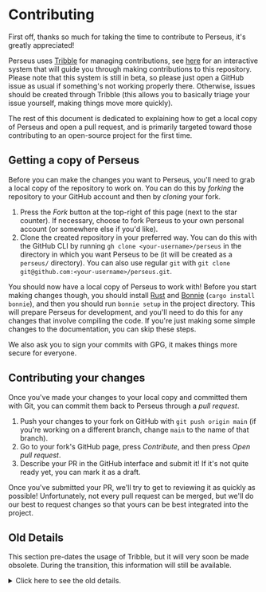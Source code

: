 # Contributing

First off, thanks so much for taking the time to contribute to Perseus, it's greatly appreciated!

Perseus uses [Tribble](https://github.com/arctic-hen7/tribble) for managing contributions, see [here](https://arctic-hen7.github.io/perseus/tribble/workflow/perseus) for an interactive system that will guide you through making contributions to this repository. Please note that this system is still in beta, so please just open a GitHub issue as usual if something's not working properly there. Otherwise, issues should be created through Tribble (this allows you to basically triage your issue yourself, making things move more quickly).

The rest of this document is dedicated to explaining how to get a local copy of Perseus and open a pull request, and is primarily targeted toward those contributing to an open-source project for the first time.

## Getting a copy of Perseus

Before you can make the changes you want to Perseus, you'll need to grab a local copy of the repository to work on. You can do this by *forking* the repository to your GitHub account and then by *cloning* your fork.

1. Press the *Fork* button at the top-right of this page (next to the star counter). If necessary, choose to fork Perseus to your own personal account (or somewhere else if you'd like).
2. Clone the created repository in your preferred way. You can do this with the GitHub CLI by running `gh clone <your-username>/perseus` in the directory in which you want Perseus to be (it will be created as a `perseus/` directory). You can also use regular `git` with `git clone git@github.com:<your-username>/perseus.git`.

You should now have a local copy of Perseus to work with! Before you start making changes though, you should install [Rust](https://rust-lang.org/tools/install) and [Bonnie](https://github.com/arctic-hen7/bonnie) (`cargo install bonnie`), and then you should run `bonnie setup` in the project directory. This will prepare Perseus for development, and you'll need to do this for any changes that involve compiling the code. If you're just making some simple changes to the documentation, you can skip these steps.

We also ask you to sign your commits with GPG, it makes things more secure for everyone.

## Contributing your changes

Once you've made your changes to your local copy and committed them with Git, you can commit them back to Perseus through a *pull request*.

1. Push your changes to your fork on GitHub with `git push origin main` (if you're working on a different branch, change `main` to the name of that branch).
2. Go to your fork's GitHub page, press *Contribute*, and then press *Open pull request*.
3. Describe your PR in the GitHub interface and submit it! If it's not quite ready yet, you can mark it as a draft.

Once you've submitted your PR, we'll try to get to reviewing it as quickly as possible! Unfortunately, not every pull request can be merged, but we'll do our best to request changes so that yours can be best integrated into the project.

## Old Details

This section pre-dates the usage of Tribble, but it will very soon be made obsolete. During the transition, this information will still be available.

<details>
<summary>Click here to see the old details.</summary>

## Building

Perseus uses [Bonnie](https://github.com/arctic-hen7/bonnie) for command aliasing (you can install it with `cargo install bonnie`), and most of the project testing is done in the `examples` directory. You can run `bonnie help` to see all available commands, but this is the one you'll use the most:

-   `bonnie dev example showcase serve` -- serves the `showcase` example to <http://localhost:8080>

Before you do anything though, you should run `bonnie setup`, which will do few things to prepare your local development. This includes running `cargo build`, so it will takea a little while. Note that, without running this command, most other actions you try to take will cause errors.

## Testing

Nearly all Perseus' tests are end-to-end, and run using the Perseus test macro for each example (under `examples`). You can run all tests with `bonnie test`, provided that you're running a WebDriver instance at <http://localhost:4444>.

If you're new to WebDriver, install `geckodriver` and Firefox, and then run `geckodriver` in another terminal. Then all Perseus tests will run fine.

You can also run a full check on all your code with `bonnie check`, which is the same as what's performed on CI.

## Documentation

If the code you write needs to be documented in, the README, the book, or elsewhere, please do so! Also, **please ensure your code is commented**, it makes everything so much easier.

All the Perseus documentation is stored inside `docs/`, which is then split into a folder for each version of the documentation (e.g. `0.1.x`, `0.2.x`, `0.3.x`), with the additional special folder `next`, which is rolling release. There's also a `manifest.json` file that defines which versions are outdated, stable, or in beta, as well as the points in the Git history that they correspond to. In each version folder, there are folders for each language of the docs, and contributions in the area of internationalization are very welcome!

The docs are rendered [here](https://arctic-hen7.github.io/perseus/en-US/docs/intro), with a sidebar that acts as a table of contents. That sidebar is rendered from the special file `SUMMARY.md`, which links to pages in the docs as `/docs/path/to/file`, a locale and version will be inserted automatically at build time. For adding to the documentation, you should add to this file with an entry for each file you've added.

Documentation files are written in Markdown, and will be served on the website at their filenames (without the `.md` extension though). All documentation files must start with `# Title Here`, which will be used as the document's title in the browser. If you want to link to other pages in the docs from your page, use the special linking syntax `:path/to/file`, and the appropriate locale and version will be inserted automatically.

All code examples in the docs must come from real-world files, which can be done with the special syntax `{{#include path/to/file/relative/to/current/file}}`. If you want to include particular lines, use `#include_lines` instead and provide the lines as `relative/path:start:end` (where `start` and `end` are the starting and ending lines you want, 1-indexed). Code examples for languages other than Rust (e.g. `Dockerfile`s) may be directly written into the document, but they'll need to be kept up-to-date. Note that any time you use the current version of Perseus anywhere in your files, it will be updated as the Perseus version is updated (with a find-and-replace that affects everything except for the `CHANGELOG.md`).

Note that if you're updating the docs to fix a typo, you may need to change the typo in multiple versions. If you're adding new documentation, you should add it to both `next` and the latest applicable version (which could be a beta version).

Finally, you can see the documentation you've written by running `bonnie site` (assuming you've already run `bonnie setup`), which requires [Bonnie](https://github.com/arctic-hen7/bonnie), [TailwindCSS](https://tailwindcss.com) (`npm i -g tailwindcss`), and `concurrently` (`npm i -g concurrently`). Note that this will use the local, bleeding-edge, unreleased version of the Perseus CLI, not the one on `crates.io`, so you don't have to install the CLI. You'll be able to see the website at <http://localhost:8080>.

## Branches

Perseus uses a relatively intuitive branching system:

-   `main` -- the rolling-release version of the project, which should not be committed to directly
-   `stable` -- the stable version of the project, which should reflect released features (should be in line with latest tag)

A separate branch is created for new features/fixes, which are then merged into `main` with pull requests. Note that new releases can only be authored from the `stable` branch (checked by Bonnie).

## Committing

We use the Conventional Commits system, but you can commit however you want. Your pull request will be squashed and merged into a single compliant commit, so don't worry about this!

We do request though that you make sure your commits are signed with GPG, it helps verify the integrity of your code, and is good practice generally.

</details>
